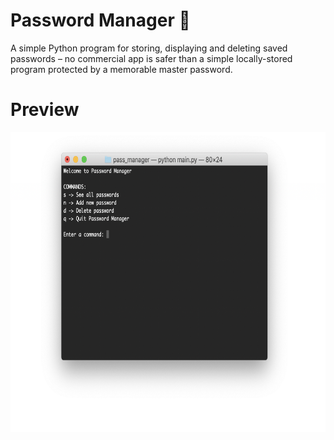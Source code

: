 # Password Manager 🔐
A simple Python program for storing, displaying and deleting saved passwords – no commercial app is safer than a simple locally-stored program protected by a memorable master password.

# Preview
<img src="cover.png" height="480">
